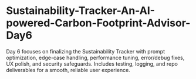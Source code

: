# Sustainability-Tracker-An-AI-powered-Carbon-Footprint-Advisor-Day6
Day 6 focuses on finalizing the Sustainability Tracker with prompt optimization, edge-case handling, performance tuning, error/debug fixes, UX polish, and security safeguards. Includes testing, logging, and repo deliverables for a smooth, reliable user experience.

